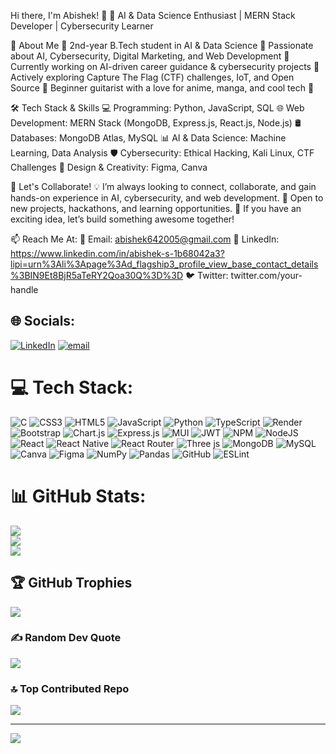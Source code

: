 <!---
Abishek-2425/Abishek-2425 is a ✨ special ✨ repository because its `README.md` (this file) appears on your GitHub profile.
You can click the Preview link to take a look at your changes.
--->
Hi there, I'm Abishek! 👋
🚀 AI & Data Science Enthusiast | MERN Stack Developer | Cybersecurity Learner

🌟 About Me
🔹 2nd-year B.Tech student in AI & Data Science
🔹 Passionate about AI, Cybersecurity, Digital Marketing, and Web Development
🔹 Currently working on AI-driven career guidance & cybersecurity projects
🔹 Actively exploring Capture The Flag (CTF) challenges, IoT, and Open Source
🔹 Beginner guitarist with a love for anime, manga, and cool tech 🎸

🛠 Tech Stack & Skills
💻 Programming: Python, JavaScript, SQL
🌐 Web Development: MERN Stack (MongoDB, Express.js, React.js, Node.js)
🛢 Databases: MongoDB Atlas, MySQL
📊 AI & Data Science: Machine Learning, Data Analysis
🛡 Cybersecurity: Ethical Hacking, Kali Linux, CTF Challenges
🎨 Design & Creativity: Figma, Canva

🚀 Let's Collaborate!
💡 I’m always looking to connect, collaborate, and gain hands-on experience in AI, cybersecurity, and web development.
🎯 Open to new projects, hackathons, and learning opportunities.
💞 If you have an exciting idea, let’s build something awesome together!

📫 Reach Me At:
📧 Email: abishek642005@gmail.com
🔗 LinkedIn: https://www.linkedin.com/in/abishek-s-1b68042a3?lipi=urn%3Ali%3Apage%3Ad_flagship3_profile_view_base_contact_details%3BIN9Et8BjR5aTeRY2Qoa30Q%3D%3D
🐦 Twitter: twitter.com/your-handle


## 🌐 Socials:
[![LinkedIn](https://img.shields.io/badge/LinkedIn-%230077B5.svg?logo=linkedin&logoColor=white)](https://linkedin.com/in/Abishek-2425) [![email](https://img.shields.io/badge/Email-D14836?logo=gmail&logoColor=white)](mailto:abishek642005@gmail.com) 

# 💻 Tech Stack:
![C](https://img.shields.io/badge/c-%2300599C.svg?style=for-the-badge&logo=c&logoColor=white) ![CSS3](https://img.shields.io/badge/css3-%231572B6.svg?style=for-the-badge&logo=css3&logoColor=white) ![HTML5](https://img.shields.io/badge/html5-%23E34F26.svg?style=for-the-badge&logo=html5&logoColor=white) ![JavaScript](https://img.shields.io/badge/javascript-%23323330.svg?style=for-the-badge&logo=javascript&logoColor=%23F7DF1E) ![Python](https://img.shields.io/badge/python-3670A0?style=for-the-badge&logo=python&logoColor=ffdd54) ![TypeScript](https://img.shields.io/badge/typescript-%23007ACC.svg?style=for-the-badge&logo=typescript&logoColor=white) ![Render](https://img.shields.io/badge/Render-%46E3B7.svg?style=for-the-badge&logo=render&logoColor=white) ![Bootstrap](https://img.shields.io/badge/bootstrap-%238511FA.svg?style=for-the-badge&logo=bootstrap&logoColor=white) ![Chart.js](https://img.shields.io/badge/chart.js-F5788D.svg?style=for-the-badge&logo=chart.js&logoColor=white) ![Express.js](https://img.shields.io/badge/express.js-%23404d59.svg?style=for-the-badge&logo=express&logoColor=%2361DAFB) ![MUI](https://img.shields.io/badge/MUI-%230081CB.svg?style=for-the-badge&logo=mui&logoColor=white) ![JWT](https://img.shields.io/badge/JWT-black?style=for-the-badge&logo=JSON%20web%20tokens) ![NPM](https://img.shields.io/badge/NPM-%23CB3837.svg?style=for-the-badge&logo=npm&logoColor=white) ![NodeJS](https://img.shields.io/badge/node.js-6DA55F?style=for-the-badge&logo=node.js&logoColor=white) ![React](https://img.shields.io/badge/react-%2320232a.svg?style=for-the-badge&logo=react&logoColor=%2361DAFB) ![React Native](https://img.shields.io/badge/react_native-%2320232a.svg?style=for-the-badge&logo=react&logoColor=%2361DAFB) ![React Router](https://img.shields.io/badge/React_Router-CA4245?style=for-the-badge&logo=react-router&logoColor=white) ![Three js](https://img.shields.io/badge/threejs-black?style=for-the-badge&logo=three.js&logoColor=white) ![MongoDB](https://img.shields.io/badge/MongoDB-%234ea94b.svg?style=for-the-badge&logo=mongodb&logoColor=white) ![MySQL](https://img.shields.io/badge/mysql-4479A1.svg?style=for-the-badge&logo=mysql&logoColor=white) ![Canva](https://img.shields.io/badge/Canva-%2300C4CC.svg?style=for-the-badge&logo=Canva&logoColor=white) ![Figma](https://img.shields.io/badge/figma-%23F24E1E.svg?style=for-the-badge&logo=figma&logoColor=white) ![NumPy](https://img.shields.io/badge/numpy-%23013243.svg?style=for-the-badge&logo=numpy&logoColor=white) ![Pandas](https://img.shields.io/badge/pandas-%23150458.svg?style=for-the-badge&logo=pandas&logoColor=white) ![GitHub](https://img.shields.io/badge/github-%23121011.svg?style=for-the-badge&logo=github&logoColor=white) ![ESLint](https://img.shields.io/badge/ESLint-4B3263?style=for-the-badge&logo=eslint&logoColor=white)
# 📊 GitHub Stats:
![](https://github-readme-stats.vercel.app/api?username=Abishek-2425&theme=tokyonight&hide_border=true&include_all_commits=false&count_private=true)<br/>
![](https://github-readme-streak-stats.herokuapp.com/?user=Abishek-2425&theme=tokyonight&hide_border=true)<br/>
![](https://github-readme-stats.vercel.app/api/top-langs/?username=Abishek-2425&theme=tokyonight&hide_border=true&include_all_commits=false&count_private=true&layout=compact)

## 🏆 GitHub Trophies
![](https://github-profile-trophy.vercel.app/?username=Abishek-2425&theme=radical&no-frame=false&no-bg=false&margin-w=4)

### ✍️ Random Dev Quote
![](https://quotes-github-readme.vercel.app/api?type=horizontal&theme=radical)

### 🔝 Top Contributed Repo
![](https://github-contributor-stats.vercel.app/api?username=Abishek-2425&limit=5&theme=tokyonight&combine_all_yearly_contributions=true)

---
[![](https://visitcount.itsvg.in/api?id=Abishek-2425&icon=0&color=3)](https://visitcount.itsvg.in)

<!-- Proudly created with GPRM ( https://gprm.itsvg.in ) -->
